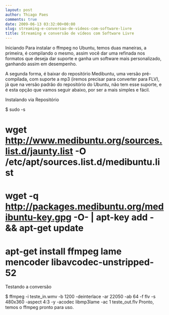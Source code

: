 ```yaml
---
layout: post
author: Thiago Paes
comments: true
date: 2009-06-13 03:32:00+00:00
slug: streaming-e-conversao-de-videos-com-software-livre
title: Streaming e conversão de vídeos com Software Livre
---
```


Iniciando Para instalar o ffmpeg no Ubuntu, temos duas maneiras, a primeira, é compilando o mesmo, assim você dar uma refinada nos formatos que deseja dar suporte e ganha um software mais personalizado, ganhando assim em desempenho.

A segunda forma, é baixar do repositório Medibuntu, uma versão pré-compilada, com suporte a mp3 (iremos precisar para converter para FLV), já que na versão padrão do repositório do Ubuntu, não tem esse suporte, e é esta opção que vamos seguir abaixo, por ser a mais simples e fácil.

Instalando via Repositório

$ sudo -s
# wget http://www.medibuntu.org/sources.list.d/jaunty.list -O /etc/apt/sources.list.d/medibuntu.list
# wget -q http://packages.medibuntu.org/medibuntu-key.gpg -O- | apt-key add - && apt-get update
# apt-get install ffmpeg lame mencoder libavcodec-unstripped-52
Testando a conversão

$ ffmpeg -i teste_in.wmv -b 1200 -deinterlace -ar 22050 -ab 64 -f flv -s 480x360 -aspect 4:3 -y -acodec libmp3lame -ac 1 teste_out.flv
Pronto, temos o ffmpeg pronto para uso.
